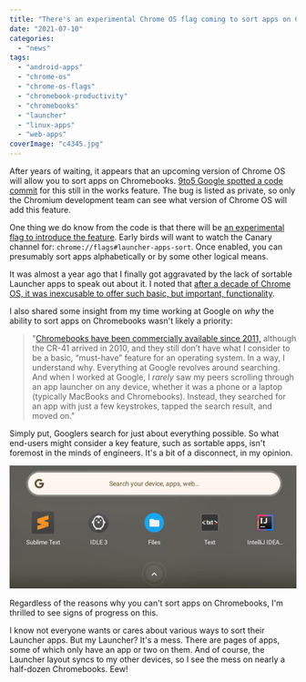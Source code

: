 ```yaml
---
title: "There's an experimental Chrome OS flag coming to sort apps on Chromebooks"
date: "2021-07-10"
categories: 
  - "news"
tags: 
  - "android-apps"
  - "chrome-os"
  - "chrome-os-flags"
  - "chromebook-productivity"
  - "chromebooks"
  - "launcher"
  - "linux-apps"
  - "web-apps"
coverImage: "c4345.jpg"
---
```


After years of waiting, it appears that an upcoming version of Chrome OS will allow you to sort apps on Chromebooks. [9to5 Google spotted a code commit](https://9to5google.com/2021/07/09/chrome-os-sort-apps-launcher/) for this still in the works feature. The bug is listed as private, so only the Chromium development team can see what version of Chrome OS will add this feature.

One thing we do know from the code is that there will be [an experimental flag to introduce the feature](https://chromium-review.googlesource.com/c/chromium/src/+/3016905/5/chrome/browser/about_flags.cc). Early birds will want to watch the Canary channel for: `chrome://flags#launcher-apps-sort`. Once enabled, you can presumably sort apps alphabetically or by some other logical means.

It was almost a year ago that I finally got aggravated by the lack of sortable Launcher apps to speak out about it. I noted that [after a decade of Chrome OS, it was inexcusable to offer such basic, but important, functionality](https://www.aboutchromebooks.com/news/after-a-decade-of-chromebooks-its-time-for-chrome-os-to-sort-apps-in-the-launcher/).

I also shared some insight from my time working at Google on _why_ the ability to sort apps on Chromebooks wasn't likely a priority:

> "[Chromebooks have been commercially available since 2011,](https://www.aboutchromebooks.com/news/chrome-os-is-10-years-old-heres-the-first-demo-from-2009/) although the CR-41 arrived in 2010, and they still don’t have what I consider to be a basic, “must-have” feature for an operating system. In a way, I understand why. Everything at Google revolves around searching. And when I worked at Google, I _rarely_ saw my peers scrolling through an app launcher on any device, whether it was a phone or a laptop (typically MacBooks and Chromebooks). Instead, they searched for an app with just a few keystrokes, tapped the search result, and moved on."

Simply put, Googlers search for just about everything possible. So what end-users might consider a key feature, such as sortable apps, isn't foremost in the minds of engineers. It's a bit of a disconnect, in my opinion.

![sort apps on Chromebooks](images/Chrome-OS-App-Launcher-1024x438.png)

Regardless of the reasons why you can't sort apps on Chromebooks, I'm thrilled to see signs of progress on this.

I know not everyone wants or cares about various ways to sort their Launcher apps. But my Launcher? It's a mess. There are pages of apps, some of which only have an app or two on them. And of course, the Launcher layout syncs to my other devices, so I see the mess on nearly a half-dozen Chromebooks. Eew!
